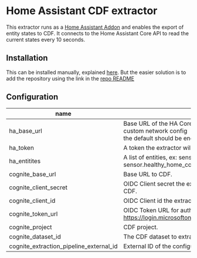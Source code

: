 # Home Assistant CDF extractor

This extractor runs as a [Home Assistant Addon](https://www.home-assistant.io/addons/) and enables the export of entity states to CDF. It connects to 
the Home Assistant Core API to read the current states every 10 seconds. 

## Installation
This can be installed manually, explained [here](https://developers.home-assistant.io/docs/add-ons/tutorial). But the easier solution is to add the repository using the link in the [repo README](https://github.com/tokongs/ha-addons)


## Configuration

| name                                    | description                                                                                                           | default                     |
|-----------------------------------------|-----------------------------------------------------------------------------------------------------------------------|-----------------------------|
| ha_base_url                             | Base URL of the HA Core API. If you are running HA OS without custom network config <br>the default should be enough. | http://homeassistant:8123   |
| ha_token                                | A token the extractor will use to authenticate against the HA API.                                                    | null                        |
| ha_entitites                            | A list of entities, ex: sensor.adguard_queries, sensor.healthy_home_coach_co2                                         | []                          |
| cognite_base_url                        | Base URL to CDF.                                                                                                      | https://api.cognitedata.com |
| cognite_client_secret                   | OIDC Client secret the extractor will use to authenticate against CDF.                                                | null                        |
| cognite_client_id                       | OIDC Client id the extractor will use to authenticate against CDF.                                                    | null                        |
| cognite_token_url                       | OIDC Token URL for authentication against CDF. ex: https://login.microsoftonline.com/${tenant_id}/oauth2/v2.0/token   | null                        |
| cognite_project                         | CDF project.                                                                                                          | null                        |
| cognite_dataset_id                      | The CDF dataset to extract to.                                                                                        | null                        |
| cognite_extraction_pipeline_external_id | External ID of the configured extraction pipeline.                                                                    | null                        |
